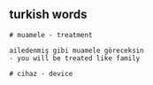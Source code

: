## turkish words

```shell
# muamele - treatment

ailedenmiş gibi muamele göreceksin 
- you will be treated like family

# cihaz - device
```
